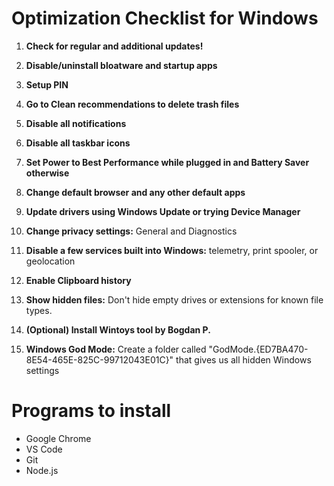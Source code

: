 # Optimization Checklist for Windows

1. **Check for regular and additional updates!**

2. **Disable/uninstall bloatware and startup apps**

3. **Setup PIN**

4. **Go to Clean recommendations to delete trash files**

5. **Disable all notifications**

6. **Disable all taskbar icons**

7. **Set Power to Best Performance while plugged in and Battery Saver otherwise**

8. **Change default browser and any other default apps**

9. **Update drivers using Windows Update or trying Device Manager**

10. **Change privacy settings:** General and Diagnostics

11. **Disable a few services built into Windows:** telemetry, print spooler, or geolocation

12. **Enable Clipboard history**

13. **Show hidden files:** Don't hide empty drives or extensions for known file types.

14. **(Optional) Install Wintoys tool by Bogdan P.**

15. **Windows God Mode:** Create a folder called "GodMode.{ED7BA470-8E54-465E-825C-99712043E01C}" that gives us all hidden Windows settings

# Programs to install

- Google Chrome
- VS Code
- Git
- Node.js